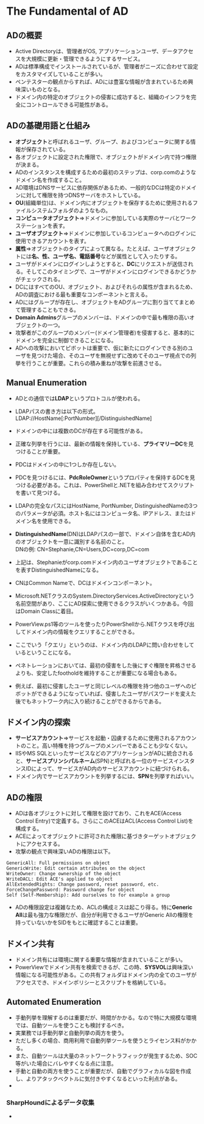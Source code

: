 # The Fundamental of AD

## ADの概要
- Active Directoryは、管理者がOS, アプリケーションユーザ、データアクセスを大規模に更新・管理できるようにするサービス。
- ADは標準構成でインストールされているが、管理者がニーズに合わせて設定をカスタマイズしていることが多い。
- ペンテスターの観点からすれば、ADには豊富な情報が含まれているため興味深いものとなる。
- ドメイン内の特定のオブジェクトの侵害に成功すると、組織のインフラを完全にコントロールできる可能性がある。

## ADの基礎用語と仕組み
- **オブジェクト**と呼ばれるユーザ、グループ、およびコンピュータに関する情報が保存されている。
- 各オブジェクトに設定された権限で、オブジェクトがドメイン内で持つ権限が決まる。
- ADのインスタンスを構成するための最初のステップは、corp.comのようなドメイン名を作成すること。
- AD環境はDNSサービスに依存関係があるため、一般的なDCは特定のドメインに対して権限を持つDNSサーバをホストしている。
- **OU**(組織単位)は、ドメイン内にオブジェクトを保存するために使用されるファイルシステムフォルダのようなもの。
- **コンピュータオブジェクト**=>ドメインに参加している実際のサーバとワークステーションを表す。
- **ユーザオブジェクト**=>ドメインに参加しているコンピュータへのログインに使用できるアカウントを表す。
- **属性**=>オブジェクトのタイプによって異なる。たとえば、ユーザオブジェクトには**名、性、ユーザ名、電話番号**などが属性として入ったりする。
- ユーザがドメインにログインしようとすると、**DC**にリクエストが送信される。そしてこのタイミングで、ユーザがドメインにログインできるかどうかがチェックされる。
- DCにはすべてのOU、オブジェクト、およびそれらの属性が含まれるため、ADの調査における最も重要なコンポーネントと言える。
- ADにはグループが存在し、オブジェクトをADグループに割り当ててまとめて管理することもできる。
- **Domain Admins**グループのメンバーは、ドメインの中で最も権限の高いオブジェクトの一つ。
- 攻撃者がこのグループのメンバー(ドメイン管理者)を侵害すると、基本的にドメインを完全に制御できることになる。
- ADへの攻撃においてピボットは重要で、仮に新たにログインできる別のユーザを見つけた場合、そのユーザを無視せずに改めてそのユーザ視点での列挙を行うことが重要。これらの積み重ねが攻撃を前進させる。

## Manual Enumeration
- ADとの通信では**LDAP**というプロトコルが使われる。
- LDAPパスの書き方は以下の形式。  
LDAP://HostName[:PortNumber][/DistinguishedName]
  
- ドメインの中には複数のDCが存在する可能性がある。
- 正確な列挙を行うには、最新の情報を保持している、**プライマリーDC**を見つけることが重要。
- PDCはドメインの中に1つしか存在しない。
- PDCを見つけるには、**PdcRoleOwner**というプロパティを保持するDCを見つける必要がある。これは、PowerShellと.NETを組み合わせてスクリプトを書いて見つける。
- LDAPの完全なパスにはHostName, PortNumber, DistinguishedNameの3つのパラメータが必須。ホスト名にはコンピュータ名、IPアドレス、またはドメイン名を使用できる。
- **DistinguishedName**(DN)はLDAPパスの一部で、ドメイン自体を含むAD内のオブジェクトを一意に識別する名前のこと。  
DNの例: CN=Stephanie,CN=Users,DC=corp,DC=com  
- 上記は、Stephanieがcorp.comドメイン内のユーザオブジェクトであることを表すDistinguishedNameになる。
- CNはCommon Nameで、DCはドメインコンポーネント。
- Microsoft.NETクラスのSystem.DirectoryServices.ActiveDirectoryという名前空間があり、ここにAD探索に使用できるクラスがいくつかある。今回はDomain Classに着目。
- PowerView.ps1等のツールを使ったりPowerShellから.NETクラスを呼び出してドメイン内の情報をクエリすることができる。
- ここでいう「クエリ」というのは、ドメイン内のLDAPに問い合わせをしているということになる。
- ペネトレーションにおいては、最初の侵害をした後にすぐ権限を昇格させるよりも、安定したfootholdを維持することが重要になる場合もある。
- 例えば、最初に侵害したユーザと同じレベルの権限を持つ他のユーザへのピボットができるようになっていれば、侵害したユーザがパスワードを変えた後でもネットワーク内に入り続けることができるからである。

## ドメイン内の探索
- **サービスアカウント**=>サービスを起動・囚虜するために使用されるアカウントのこと。高い特権を持つグループのメンバーであることも少なくない。
- IISやMS SQLといったサービスなどのアプリケーションがADに統合されると、**サービスプリンシパルネーム**(SPN)と呼ばれる一位のサービスインスタンスIDによって、サービスがAD内のサービスアカウントに紐づけられる。
- ドメイン内でサービスアカウントを列挙するには、**SPN**を列挙すればいい。

## ADの権限
- ADは各オブジェクトに対して権限を設けており、これをACE(Access Control Entry)で定義する。さらにこのACEはACL(Access Control List)を構成する。
- ACEによってオブジェクトに許可された権限に基づきターゲットオブジェクトにアクセスする。
- 攻撃の観点で興味深いADの権限は以下。  
```
GenericAll: Full permissions on object
GenericWrite: Edit certain attributes on the object
WriteOwner: Change ownership of the object
WriteDACL: Edit ACE's applied to object
AllExtendedRights: Change password, reset password, etc.
ForceChangePassword: Password change for object
Self (Self-Membership): Add ourselves to for example a group
```
- ADの権限設定は複雑なため、ACLの構成ミスは起こり得る。特に**Generic All**は最も強力な権限だが、自分が利用できるユーザがGeneric Allの権限を持っていないかをSIDをもとに確認することは重要。


## ドメイン共有
- ドメイン共有には環境に関する重要な情報が含まれていることが多い。
- PowerViewでドメイン共有を検索できるが、この時、**SYSVOL**は興味深い情報になる可能性がある。この共有フォルダはドメイン内の全てのユーザがアクセスでき、ドメインポリシーとスクリプトを格納している。


## Automated Enumeration
- 手動列挙を理解するのは重要だが、時間がかかる。なので特に大規模な環境では、自動ツールを使うことも検討するべき。
- 実業務では手動列挙と自動列挙の両方を使う。
- ただし多くの場合、商用利用で自動列挙ツールを使うとライセンス料がかかる。
- また、自動ツールは大量のネットワークトラフィックが発生するため、SOC等がいた場合にバレやすくなる点に注意。
- 手動と自動の両方を使うことが重要だが、自動でグラフィカルな図を作成し、よりアタックベクトルに気付きやすくなるといった利点がある。
- 

### SharpHoundによるデータ収集
- 
